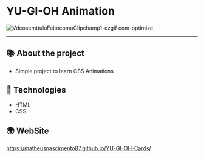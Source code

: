 # YU-GI-OH Animation
![VdeosemttuloFeitocomoClipchamp1-ezgif com-optimize](https://github.com/user-attachments/assets/d215efd4-1e97-452d-86cd-8f6b85958c10)

---
## 📚 About the project
- Simple project to learn CSS Animations

## 🤖 Technologies
- HTML
- CSS

## 🌍 WebSite
https://matheusnascimento87.github.io/YU-GI-OH-Cards/ 
